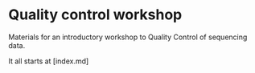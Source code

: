 # Quality control workshop

Materials for an introductory workshop to Quality Control of sequencing data.

It all starts at [index.md]
